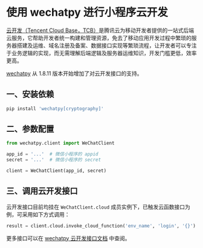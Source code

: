 # 使用 wechatpy 进行小程序云开发

[云开发（Tencent Cloud Base，TCB）](https://tencentcloudbase.github.io/)是腾讯云为移动开发者提供的一站式后端云服务，它帮助开发者统一构建和管理资源，免去了移动应用开发过程中繁琐的服务器搭建及运维、域名注册及备案、数据接口实现等繁琐流程，让开发者可以专注于业务逻辑的实现，而无需理解后端逻辑及服务器运维知识，开发门槛更低，效率更高。

[wechatpy] 从 1.8.11 版本开始增加了对云开发接口的支持。

## 一、安装依赖

```bash
pip install 'wechatpy[cryptography]'
```

## 二、参数配置

```python
from wechatpy.client import WeChatClient

app_id = '...'  # 微信小程序的 appid
secret = '...'  # 微信小程序的 secret

client = WeChatClient(app_id, secret)
```

## 三、调用云开发接口

云开发接口目前均挂在 `WeChatClient.cloud` 成员实例下，已触发云函数接口为例，可采用如下方式调用：

```python
result = client.cloud.invoke_cloud_function('env_name', 'login', '{}')
```

更多接口可以在 [wechatpy 云开发接口文档](https://wechatpy.readthedocs.io/zh_CN/master/client/cloud.html) 中查阅。

[wechatpy]: https://github.com/wechatpy/wechatpy